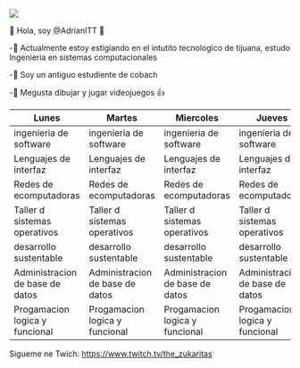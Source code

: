 ![](https://images.cooltext.com/5548432.png)

👋 Hola, soy @AdrianITT
👀 

-🌱 Actualmente estoy estigiando en el intutito tecnologico de tijuana, estudo Ingenieria en sistemas computacionales

-💬  Soy un antiguo estudiente de cobach

-🎉 Megusta dibujar y jugar videojuegos
👍 

<!---
AdrianITT/AdrianITT is a ✨ special ✨ repository because its `README.md` (this file) appears on your GitHub profile.
You can click the Preview link to take a look at your changes.
--->
| Lunes                           | Martes                          | Miercoles                       | Jueves                          | Viernes                         |
|---------------------------------|---------------------------------|---------------------------------|---------------------------------|---------------------------------|
| ingenieria de software          | ingenieria de software          | ingenieria de software          | ingenieria de software          | ingenieria de software          |
| Lenguajes de interfaz           | Lenguajes de interfaz           | Lenguajes de interfaz           | Lenguajes de interfaz           | Lenguajes de interfaz           |
| Redes de ecomputadoras          | Redes de ecomputadoras          | Redes de ecomputadoras          | Redes de ecomputadoras          | Redes de ecomputadoras          |
| Taller d sistemas operativos    | Taller d sistemas operativos    | Taller d sistemas operativos    | Taller d sistemas operativos    | Taller d sistemas operativos    |
| desarrollo sustentable          | desarrollo sustentable          | desarrollo sustentable          | desarrollo sustentable          | desarrollo sustentable          |
| Administracion de base de datos | Administracion de base de datos | Administracion de base de datos | Administracion de base de datos | Administracion de base de datos |
| Progamacion logica y funcional  | Progamacion logica y funcional  | Progamacion logica y funcional  | Progamacion logica y funcional  | Progamacion logica y funcional  |

Sigueme ne  Twich: https://www.twitch.tv/the_zukaritas
